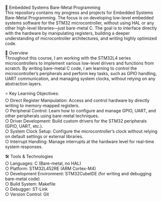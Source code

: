 📘 Embedded Systems Bare-Metal Programming  
This repository contains my progress and projects for Embedded Systems Bare-Metal Programming. The focus is on developing low-level embedded systems software for the STM32 microcontroller, without using HAL or any other high-level libraries—just bare-metal C. The goal is to interface directly with the hardware by manipulating registers, building a deeper understanding of microcontroller architectures, and writing highly optimized code.
  
🚀 Overview  
Throughout this course, I am working with the STM32L4 series microcontrollers to implement various low-level drivers and functions from scratch. By writing bare-metal C code, I am learning to control the microcontroller’s peripherals and perform key tasks, such as GPIO handling, UART communication, and managing system clocks, without relying on any abstraction layers.
  
⭐ Key Learning Objectives:  
○ Direct Register Manipulation: Access and control hardware by directly writing to memory-mapped registers.  
○ Peripheral Control: Learn how to configure and manage GPIO, UART, and other peripherals using bare-metal techniques.  
○ Driver Development: Build custom drivers for the STM32 peripherals (GPIO, UART, etc.).  
○ System Clock Setup: Configure the microcontroller’s clock without relying on default settings or external libraries.  
○ Interrupt Handling: Manage interrupts at the hardware level for real-time system responses.  
  
🛠️ Tools & Technologies  
○ Languages: C (Bare-metal, no HAL)  
○ Platform: STM32L452RE (ARM Cortex-M4)  
○ Development Environment: STM32CubeIDE (for writing and debugging bare-metal code)  
○ Build System: Makefile  
○ Debugger: ST-Link  
○ Version Control: Git  
